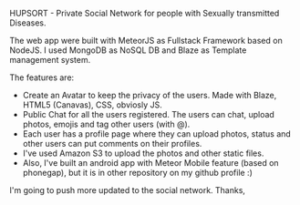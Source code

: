 HUPSORT - Private Social Network for people with Sexually transmitted Diseases.

The web app were built with MeteorJS as Fullstack Framework based on NodeJS. I used MongoDB as NoSQL DB and Blaze as Template management system.

The features are:

* Create an Avatar to keep the privacy of the users. Made with Blaze, HTML5 (Canavas), CSS, obviosly JS.
* Public Chat for all the users registered. The users can chat, upload photos, emojis and tag other users (with @).
* Each user has a profile page where they can upload photos, status and other users can put comments on their profiles.
* I've used Amazon S3 to upload the photos and other static files.
* Also, I've built an android app with Meteor Mobile feature (based on phonegap), but it is in other repository on my github profile :)

I'm going to push more updated to the social network. Thanks,
